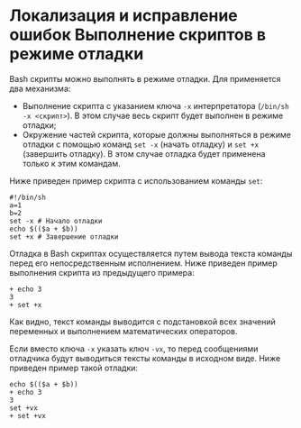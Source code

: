 Локализация и исправление ошибок
Выполнение скриптов в режиме отладки
====================================

Bash скрипты можно выполнять в режиме отладки. Для применяется два механизма:

* Выполнение скрипта с указанием ключа `-x` интерпретатора (`/bin/sh -x <скрипт>`). В этом случае весь скрипт будет выполнен в режиме отладки;
* Окружение частей скрипта, которые должны выполняться в режиме отладки с помощью команд `set -x` (начать отладку) и `set +x` (завершить отладку). В этом случае отладка будет применена только к этим командам.

Ниже приведен пример скрипта с использованием команды `set`:

    #!/bin/sh
    a=1
    b=2
    set -x # Начало отладки
    echo $(($a + $b))
    set +x # Завершение отладки

Отладка в Bash скриптах осуществляется путем вывода текста команды перед его непосредственным исполнением. Ниже приведен пример выполнения скрипта из предыдущего примера:

    + echo 3
    3
    + set +x

Как видно, текст команды выводится с подстановкой всех значений переменных и выполнением математических операторов.

Если вместо ключа `-x` указать ключ `-vx`, то перед сообщениями отладчика будут выводиться тексты команды в исходном виде. Ниже приведен пример такой отладки:

    echo $(($a + $b))
    + echo 3
    3
    set +vx
    + set +vx
